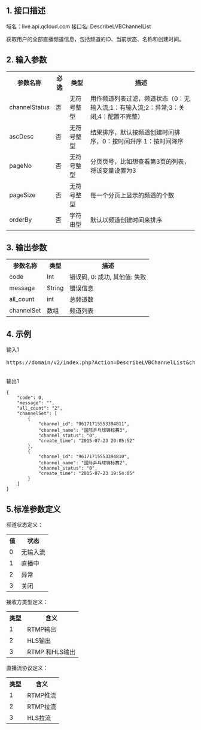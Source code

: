 ## 1. 接口描述
域名：live.api.qcloud.com
接口名: DescribeLVBChannelList

获取用户的全部直播频道信息，包括频道的ID、当前状态、名称和创建时间。


## 2. 输入参数
</b></th>
<table class="t"><tbody><tr>
<th><b>参数名称</b></th>
<th><b>必选</b></th>
<th><b>类型</b></th>
<th><b>描述</b></th>
<tr>
<td> channelStatus
<td> <font color"red">否</font>
<td> 无符号整型
<td> 用作频道列表过滤，频道状态（0：无输入流;1：有输入流;2：异常;3：关闭;4：配置不完整）
<tr>
<td> ascDesc
<td> <font color"red">否</font>
<td> 无符号整型
<td> 结果排序，默认按频道创建时间排序，0：按时间升序 1：按时间降序
<tr>
<td> pageNo
<td> <font color"red">否</font>
<td> 无符号整型
<td> 分页页号，比如想查看第3页的列表，将该变量设置为3
<tr>
<td> pageSize
<td> <font color"red">否</font>
<td> 无符号整型
<td> 每一个分页上显示的频道的个数
<tr>
<td> orderBy
<td> <font color"red">否</font>
<td> 字符串型
<td> 默认以频道创建时间来排序
</tbody></table>

</b></th>

## 3. 输出参数
</b></th>
<table class="t"><tbody><tr>
<th><b>参数名称</b></th>
<th><b>类型</b></th>
<th><b>描述</b></th>
<tr>
<td> code
<td> Int
<td> 错误码, 0: 成功, 其他值: 失败
<tr>
<td> message
<td> String
<td> 错误信息
<tr>
<td> all_count
<td> int
<td> 总频道数
<tr>
<td> channelSet
<td> 数组
<td> 频道列表
</tbody></table>

</b></th>

## 4. 示例

输入1
<pre>
https://domain/v2/index.php?Action=DescribeLVBChannelList&channelStatus=0&ascDesc=1&pageNo=1&pageSize=10&<a href="https://www.qcloud.com/doc/api/229/6976">公共请求参数</a>

</pre>

输出1
```
{
    "code": 0,
    "message": "",
    "all_count": "2",
    "channelSet": [
        {
            "channel_id": "96171715553394811",
            "channel_name": "国际乒乓球锦标赛3",
            "channel_status": "0",
            "create_time": "2015-07-23 20:05:52"
        },
        {
            "channel_id": "96171715553394810",
            "channel_name": "国际乒乓球锦标赛2",
            "channel_status": "0",
            "create_time": "2015-07-23 19:54:05"
        }
    ]
}

```


## 5.标准参数定义
频道状态定义：
<table class="t"><tbody><tr>
<th><b>值</b></th>
<th><b>状态</b></th>
<tr>
<td> 0
<td> 无输入流
<tr>
<td>1
<td> 直播中
<tr>
<td> 2
<td> 异常
<tr>
<td> 3
<td>关闭
</tbody></table>

接收方类型定义：
<table class="t"><tbody><tr>
<th><b>类型</b></th>
<th><b>含义</b></th>
<tr>
<td> 1
<td> RTMP输出
<tr>
<td>2
<td> HLS输出
<tr>
<td> 3
<td> RTMP 和HLS输出
</tbody></table>
直播流协议定义：
<table class="t"><tbody><tr>
<th><b>类型</b></th>
<th><b>含义</b></th>
<tr>
<td> 1
<td> RTMP推流
<tr>
<td>2
<td>RTMP拉流
<tr>
<td> 3
<td> HLS拉流
</tbody></table>